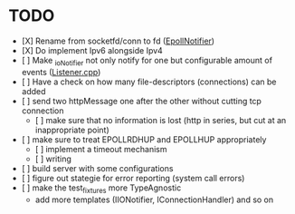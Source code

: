 # <span class="todo TODO">TODO</span> 

  - \[X\] Rename from socketfd/conn to fd
    ([EpollNotifier](includes/EpollIONotifier.h::void%20add\(int%20socketfd,%20e_notif%20notif\);))
  - \[X\] Do implement Ipv6 alongside Ipv4
  - \[ \] Make <sub>ioNotifier</sub> not only notify for one but
    configurable amount of events
    ([Listener.cpp](src/Listener.cpp::int%20fd;%20//%20TODO:%20take%20not%20only%20one%20connection%20but%20#ready%20connections))
  - \[ \] Have a check on how many file-descriptors (connections) can be
    added
  - \[ \] send two httpMessage one after the other without cutting tcp
    connection
      - \[ \] make sure that no information is lost (http in series, but
        cut at an inappropriate point)
  - \[ \] make sure to treat EPOLLRDHUP and EPOLLHUP appropriately
      - \[ \] implement a timeout mechanism
      - \[ \] writing
  - \[ \] build server with some configurations
  - \[ \] figure out stategie for error reporting (system call errors)
  - \[ \] make the test<sub>fixtures</sub> more TypeAgnostic
      - add more templates (IIONotifier, IConnectionHandler) and so on

